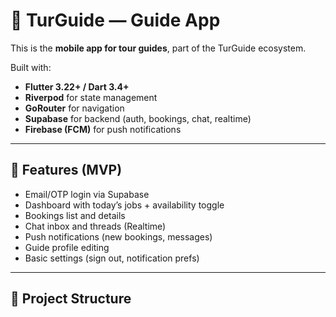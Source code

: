 # 🧭 TurGuide — Guide App

This is the **mobile app for tour guides**, part of the TurGuide ecosystem.

Built with:
- **Flutter 3.22+ / Dart 3.4+**
- **Riverpod** for state management
- **GoRouter** for navigation
- **Supabase** for backend (auth, bookings, chat, realtime)
- **Firebase (FCM)** for push notifications

---

## 🚀 Features (MVP)
- Email/OTP login via Supabase
- Dashboard with today’s jobs + availability toggle
- Bookings list and details
- Chat inbox and threads (Realtime)
- Push notifications (new bookings, messages)
- Guide profile editing
- Basic settings (sign out, notification prefs)

---

## 🧱 Project Structure

